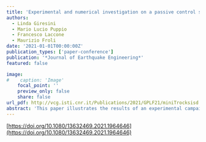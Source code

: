 ```yaml
---
title: 'Experimental and numerical investigation on a passive control system for the mitigation of vibrations on SDOF and MDOF Structures: mini Tribological ROCKing Seismic Isolation Device (miniTROCKSISD)'
authors:
  - Linda Giresini
  - Mario Lucio Puppio
  - Francesco Laccone
  - Maurizio Froli
date: '2021-01-01T00:00:00Z'
publication_types: ['paper-conference']
publication: '*Journal of Earthquake Engineering*'
featured: false

image:
#    caption: 'Image'
    focal_point: ''
    preview_only: false
    share: false
url_pdf: http://vcg.isti.cnr.it/Publications/2021/GPLF21/miniTrocksisd.pdf
abstract: 'This paper illustrates the results of an experimental campaign performed on a scale prototype of a base dissipator called Mini Tribological ROCKing Seismic Isolation Device. This device allows a smooth, controlled and damped rocking by means of frictional layers and viscous elastic springs, which aim at decoupling the frequencies of the superstructure, at dissipating energy during motion and at re-centering the system once the external action vanishes. Four superstructures are tested a shear type frame, braced and unbraced, a multi-story frame and a SDOF oscillator with 96 ambient vibration and impulsive tests. An analytical model is illustrated and validated by the experimental tests. The reduction of relative displacement demand is analyzed for all the cases together with the reduction of the acceleration demand, showing positive effects of the base dissipator on the dynamic behavior of all the superstructures.   https://doi.org/10.1080/13632469.2021.1964646'
---
```

[https://doi.org/10.1080/13632469.2021.1964646](https://doi.org/10.1080/13632469.2021.1964646)

